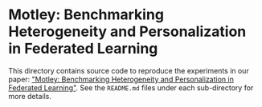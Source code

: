 # Motley: Benchmarking Heterogeneity and Personalization in Federated Learning

This directory contains source code to reproduce the experiments in our paper:
["Motley: Benchmarking Heterogeneity and Personalization in Federated Learning"](https://arxiv.org/abs/2206.09262).
See the `README.md` files under each sub-directory for more details.
